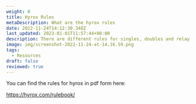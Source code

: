 ```yaml
---
weight: 0
title: Hyrox Rules
metaDescription: What are the hyrox rules
date: 2022-11-24T14:12:30.348Z
last_updated: 2023-01-01T11:57:44+00:00
description: There are different rules for singles, doubles and relay
image: img/screenshot-2022-11-24-at-14.16.59.png
tags:
  - Resources
draft: false
reviewed: true
---
```


You can find the rules for hyrox in pdf form here:

<https://hyrox.com/rulebook/>